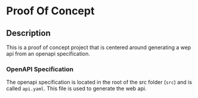 # Proof Of Concept

## Description
This is a proof of concept project that is centered around generating a wep api from an openapi specification.

### OpenAPI Specification
The openapi specification is located in the root of the src folder (`src`) and is called `api.yaml`. This file is used to generate the web api.
